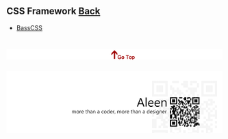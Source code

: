 ## CSS Framework [Back](./../CSS.md)
* [BassCSS](http://www.basscss.com/docs/)

<a href="#" style="left:200px;"><img src="./../../../pic/gotop.png"></a>
=====
<a href="http://aleen42.github.io/" target="_blank" ><img src="./../../../pic/tail.gif"></a>